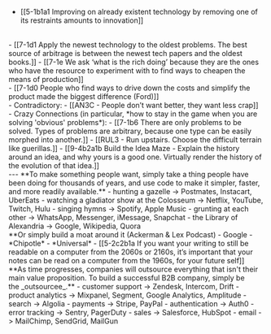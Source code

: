 - [[5-1b1a1 Improving on already existent technology by removing one of its restraints amounts to innovation]]
<br>
- [[7-1d1 Apply the newest technology to the oldest problems. The best source of arbitrage is between the newest tech papers and the oldest books.]]
- [[7-1e We ask ‘what is the rich doing’ because they are the ones who have the resource to experiment with to find ways to cheapen the means of production]]
<br>
- [[7-1d0 People who find ways to drive down the costs and simplify the product made the biggest difference (Ford)]]
<br>
- Contradictory:
- [[AN3C - People don’t want better, they want less crap]]
<br>
- Crazy Connections (in particular, *how to stay in the game when you are solving 'obvious' problems*):
- [[7-1b6 There are only problems to be solved. Types of problems are arbitrary, because one type can be easily morphed into another.]]
- [[RUL3 - Run upstairs. Choose the difficult terrain like guerillas.]]
- [[9-4b2a1b Build the Idea Maze - Explain the history around an idea, and why yours is a good one. Virtually render the history of the evolution of that idea.]]
<br>
---
**To make something people want, simply take a thing people have been doing for thousands of years, and use code to make it simpler, faster, and more readily available.**
- hunting a gazelle -> Postmates, Instacart, UberEats
- watching a gladiator show at the Colosseum -> Netflix, YouTube, Twitch, Hulu
- singing hymns -> Spotify, Apple Music
- grunting at each other -> WhatsApp, Messenger, iMessage, Snapchat
- the Library of Alexandria -> Google, Wikipedia, Quora
<br>
**Or simply build a moat around it (Ackerman & Lex Podcast)
- Google
- *Chipotle*
- *Universal* 
  - [[5-2c2b1a If you want your writing to still be readable on a computer from the 2060s or 2160s, it’s important that your notes can be read on a computer from the 1960s, for your future self]]
<br>
**As time progresses, companies will outsource everything that isn't their main value proposition. To build a successful B2B company, simply be the _outsourcee_.**
- customer support -> Zendesk, Intercom, Drift
- product analytics -> Mixpanel, Segment, Google Analytics, Amplitude
- search -> Algolia
- payments -> Stripe, PayPal
- authentication -> Auth0
- error tracking -> Sentry, PagerDuty
- sales -> Salesforce, HubSpot
- email -> MailChimp, SendGrid, MailGun